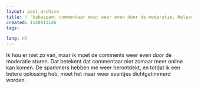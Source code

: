 ```yaml
---
layout: post_archive
title: ! 'kabaspam: commentaar moet weer even door de moderatie. Helaas.'
created: 1148913146
tags:

lang: nl
---
```

Ik hou er niet zo van, maar ik moet de comments weer even door de moderatie sturen. Dat betekent dat commentaar niet zomaar meer online kan komen. De spammers hebben me weer herontdekt, en totdat ik een betere oplossing heb, moet het maar weer eventjes dichtgetimmerd worden. 
